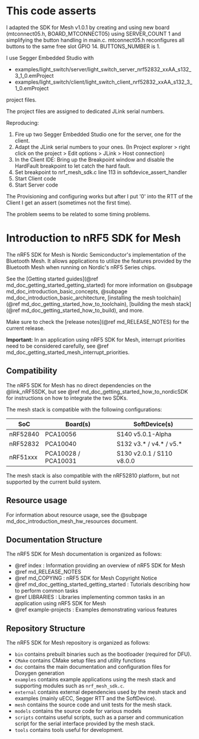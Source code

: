 # This code asserts

I adapted the SDK for Mesh v1.0.1 by creating and using new board (mtconnect05.h, BOARD_MTCONNECT05)
using SERVER_COUNT 1 and simplifying the button handling in main.c.
mtconnect05.h reconfigures all buttons to the same free slot GPIO 14. BUTTONS_NUMBER is 1.

I use Segger Embedded Studio with
* examples/light_switch/server/light_switch_server_nrf52832_xxAA_s132_3_1_0.emProject
* examples/light_switch/client/light_switch_client_nrf52832_xxAA_s132_3_1_0.emProject

project files.

The project files are assigned to dedicated JLink serial numbers.

Reproducing:
1. Fire up two Segger Embedded Studio one for the server, one for the client.
2. Adapt the JLink serial numbers to your ones. (In Project explorer > right click on the project > Edit options > JLink > Host connection)
3. In the Client IDE: Bring up the Breakpoint window and disable the HardFault breakpoint to let catch the hard fault.
4. Set breakpoint to nrf_mesh_sdk.c line 113 in softdevice_assert_handler
5. Start Client code
6. Start Server code

The Provisioning and configuring works but after I put '0' into the RTT of the
Client I get an assert (sometimes not the first time).

The problem seems to be related to some timing problems.


# Introduction to nRF5 SDK for Mesh

The nRF5 SDK for Mesh is Nordic Semiconductor's implementation of the Bluetooth Mesh. It allows
applications to utilize the features provided by the Bluetooth Mesh when running on Nordic's
nRF5 Series chips.

See the [Getting started guides](@ref md_doc_getting_started_getting_started) for more information
on
@subpage md_doc_introduction_basic_concepts,
@subpage md_doc_introduction_basic_architecture,
[installing the mesh toolchain](@ref md_doc_getting_started_how_to_toolchain),
[building the mesh stack](@ref md_doc_getting_started_how_to_build), and more.

Make sure to check the [release notes](@ref md_RELEASE_NOTES) for the current release.

**Important:**
In an application using nRF5 SDK for Mesh, interrupt priorities need to be considered carefully,
see @ref md_doc_getting_started_mesh_interrupt_priorities.

## Compatibility
The nRF5 SDK for Mesh has no direct dependencies on
the @link_nRF5SDK<!--nRF5 SDK: https://www.nordicsemi.com/eng/Products/Bluetooth-low-energy/nRF5-SDK-->,
but see @ref md_doc_getting_started_how_to_nordicSDK for instructions on how to integrate the two SDKs.

The mesh stack is compatible with the following configurations:

| SoC       | Board(s)            | SoftDevice(s)               |
| --------- | ------------------- | --------------------------- |
| nRF52840  | PCA10056            | S140 v5.0.1-Alpha           |
| nRF52832  | PCA10040            | S132 v3.\* / v4.\* / v5.\*  |
| nRF51xxx  | PCA10028 / PCA10031 | S130 v2.0.1 / S110 v8.0.0   |

The mesh stack is also compatible with the nRF52810 platform, but not supported by the current build system.

## Resource usage
For information about resource usage, see the @subpage md_doc_introduction_mesh_hw_resources document.

## Documentation Structure
The nRF5 SDK for Mesh documentation is organized as follows:
  - @ref index : Information providing an overview of nRF5 SDK for Mesh
  - @ref md_RELEASE_NOTES
  - @ref md_COPYING : nRF5 SDK for Mesh Copyright Notice
  - @ref md_doc_getting_started_getting_started : Tutorials describing how to perform common tasks
  - @ref LIBRARIES : Libraries implementing common tasks in an application using nRF5 SDK for Mesh
  - @ref example-projects : Examples demonstrating various features

## Repository Structure
The nRF5 SDK for Mesh repository is organized as follows:
  - `bin` contains prebuilt binaries such as the bootloader (required for DFU).
  - `CMake` contains CMake setup files and utility functions
  - `doc` contains the main documentation and configuration files for Doxygen generation
  - `examples` contains example applications using the mesh stack and supporting modules such as `nrf_mesh_sdk.c`.
  - `external` contains external dependencies used by the mesh stack and examples (mainly uECC, Segger RTT and the SoftDevice).
  - `mesh` contains the source code and unit tests for the mesh stack.
  - `models` contains the source code for various models
  - `scripts` contains useful scripts, such as a parser and communication script for the serial
  interface provided by the mesh stack.
  - `tools` contains tools useful for development.
